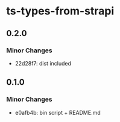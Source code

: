 # ts-types-from-strapi

## 0.2.0

### Minor Changes

- 22d28f7: dist included

## 0.1.0

### Minor Changes

- e0afb4b: bin script + README.md
